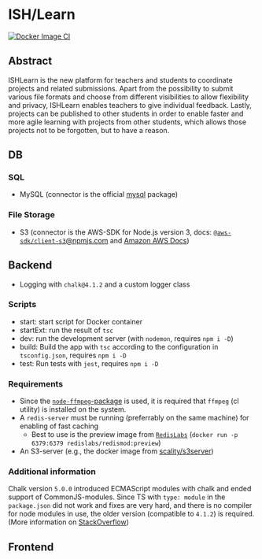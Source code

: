 # ISH/Learn

[![Docker Image CI](https://github.com/ishLearn/ishLearn/actions/workflows/docker-image.yml/badge.svg)](https://github.com/ishLearn/ishLearn/actions/workflows/docker-image.yml)

## Abstract

ISHLearn is the new platform for teachers and students to coordinate projects and related submissions. Apart from the possibility to submit various file formats and choose from different visibilities to allow flexibility and privacy, ISHLearn enables teachers to give individual feedback. Lastly, projects can be published to other students in order to enable faster and more agile learning with projects from other students, which allows those projects not to be forgotten, but to have a reason.

## DB

### SQL

- MySQL (connector is the official [mysql](https://www.npmjs.com/package/mysql) package)

### File Storage

- S3 (connector is the AWS-SDK for Node.js version 3, docs: [`@aws-sdk/client-s3`@npmjs.com](https://www.npmjs.com/package/%40aws-sdk/client-s3) and [Amazon AWS Docs](https://docs.aws.amazon.com/AWSJavaScriptSDK/v3/latest/clients/client-s3/index.html))

## Backend

- Logging with `chalk@4.1.2` and a custom logger class

### Scripts

- start: start script for Docker container
- startExt: run the result of `tsc`
- dev: run the development server (with `nodemon`, requires `npm i -D`)
- build: Build the app with `tsc` according to the configuration in `tsconfig.json`, requires `npm i -D`
- test: Run tests with `jest`, requires `npm i -D`

### Requirements

- Since the [`node-ffmpeg`-package](https://www.npmjs.com/package/ffmpeg) is used, it is required that `ffmpeg` (cl utility) is installed on the system.
- A `redis-server` must be running (preferrably on the same machine) for enabling of fast caching
  - Best to use is the preview image from [`RedisLabs`](https://hub.docker.com/r/redislabs/redismod) (`docker run -p 6379:6379 redislabs/redismod:preview`)
- An S3-server (e.g., the docker image from [scality/s3server](https://hub.docker.com/r/scality/s3server/))

### Additional information

Chalk version `5.0.0` introduced ECMAScript modules with chalk and ended support of CommonJS-modules. Since TS with `type: module` in the `package.json` did not work and fixes are very hard, and there is no compiler for node modules in use, the older version (compatible to `4.1.2`) is required. (More information on [StackOverflow](https://stackoverflow.com/questions/70309135/chalk-error-err-require-esm-require-of-es-module))

## Frontend
